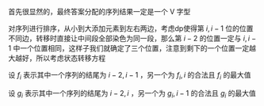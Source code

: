 
首先很显然的，最终答案分配的序列结果一定是一个 V 字型

对序列进行排序，从小到大添加元素到左右两边，考虑dp使得第 $i,i-1$ 位的位置不同边，转移时直接让中间段全部染色为同一段，那么第 $i-2$ 的位置一定与 $i,i-1$ 中一个位置相同，这样子我们就确定了三个位置，注意到剩下的一个位置一定越大越好，所以考虑状态转移方程

设 $f_i$ 表示其中一个序列的结尾为 $i-2,i-1$ ，另一个为 $f_{i},i$ 的合法且 $f_i$ 的最大值

设 $g_i$ 表示其中一个序列的结尾为 $i-2,i$ ，另一个为 $g_{i},i-1$ 的合法且 $g_i$ 的最大值

